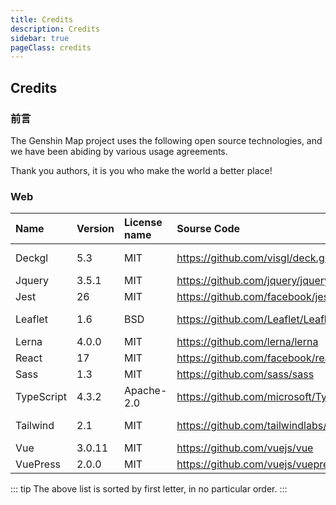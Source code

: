 ```yaml
---
title: Credits
description: Credits
sidebar: true
pageClass: credits
---
```


## Credits

### 前言

The Genshin Map project uses the following open source technologies, and we have been abiding by various usage agreements.

Thank you authors, it is you who make the world a better place!

### Web

| Name | Version | License name | Sourse Code | CopyRight/Author |
| :---       | :---   | :---       | :---                                      | :--- |
| Deckgl     | 5.3    | MIT        | <https://github.com/visgl/deck.gl>        | Urban Computing Foundation |
| Jquery     | 3.5.1  | MIT        | <https://github.com/jquery/jquery>        | John Resig |
| Jest       | 26     | MIT        | <https://github.com/facebook/jest>        | Facebook |
| Leaflet    | 1.6    | BSD        | <https://github.com/Leaflet/Leaflet>      | Vladimir Agafonkin |
| Lerna      | 4.0.0  | MIT        | <https://github.com/lerna/lerna>          | Lerna Contributors |
| React      | 17     | MIT        | <https://github.com/facebook/react>       | Facebook |
| Sass       | 1.3    | MIT        | <https://github.com/sass/sass>            | Sass team |
| TypeScript | 4.3.2  | Apache-2.0 | <https://github.com/microsoft/TypeScript> | Microsoft |
| Tailwind   | 2.1    | MIT        | <https://github.com/tailwindlabs/tailwindcss> | Adam Wathan & Jonathan Reinink |
| Vue        | 3.0.11 | MIT        | <https://github.com/vuejs/vue>            | Evan You |
| VuePress   | 2.0.0  | MIT        | <https://github.com/vuejs/vuepress>       | Evan You & ULIVZ |

::: tip
The above list is sorted by first letter, in no particular order.
:::
